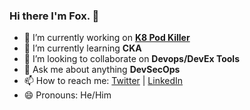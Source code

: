 <!-- **masterxavierfox/masterxavierfox** is a ✨ _special_ ✨ repository because its `README.md` (this file) appears on your GitHub profile.

Here are some ideas to get you started: -->

### Hi there I'm Fox. 👋

- 🔭 I’m currently working on [**K8 Pod Killer**](https://github.com/masterxavierfox/kubernetes-pod-killer)
- 🌱 I’m currently learning **CKA**
- 👯 I’m looking to collaborate on **Devops/DevEx Tools**
- 💬 Ask me about anything **DevSecOps**
- 📫 How to reach me:  [Twitter](https://twitter.com/Xavierwere) | [LinkedIn](https://www.linkedin.com/in/xavierwere/)
- 😄 Pronouns: He/Him
<!-- ⚡ Fun fact: -->
<!-- 🤔 I’m looking for help with ... -->
